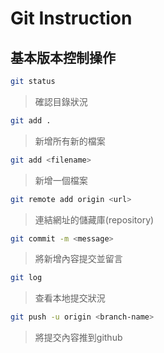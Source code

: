# Git Instruction


## 基本版本控制操作

```bash
git status
```

>確認目錄狀況

```bash
git add .
```

>新增所有新的檔案

```bash
git add <filename>
```

>新增一個檔案

```bash
git remote add origin <url> 
```

>連結網址的儲藏庫(repository)

```bash
git commit -m <message>
```

>將新增內容提交並留言

```bash
git log
```

>查看本地提交狀況

```bash
git push -u origin <branch-name>
```

>將提交內容推到github
